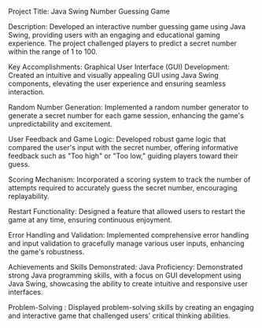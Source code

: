 Project Title: Java Swing Number Guessing Game

Description:
Developed an interactive number guessing game using Java Swing, providing users with an engaging and educational gaming experience. The project challenged players to predict a secret number within the range of 1 to 100.

Key Accomplishments:
Graphical User Interface (GUI) Development: Created an intuitive and visually appealing GUI using Java Swing components, elevating the user experience and ensuring seamless interaction.

Random Number Generation: 
Implemented a random number generator to generate a secret number for each game session, enhancing the game's unpredictability and excitement.

User Feedback and Game Logic:
Developed robust game logic that compared the user's input with the secret number, offering informative feedback such as "Too high" or "Too low," guiding players toward their guess.

Scoring Mechanism:
Incorporated a scoring system to track the number of attempts required to accurately guess the secret number, encouraging replayability.

Restart Functionality:
Designed a feature that allowed users to restart the game at any time, ensuring continuous enjoyment.

Error Handling and Validation:
Implemented comprehensive error handling and input validation to gracefully manage various user inputs, enhancing the game's robustness.

Achievements and Skills Demonstrated:
Java Proficiency: Demonstrated strong Java programming skills, with a focus on GUI development using Java Swing, showcasing the ability to create intuitive and responsive user interfaces.

Problem-Solving
: Displayed problem-solving skills by creating an engaging and interactive game that challenged users' critical thinking abilities.

